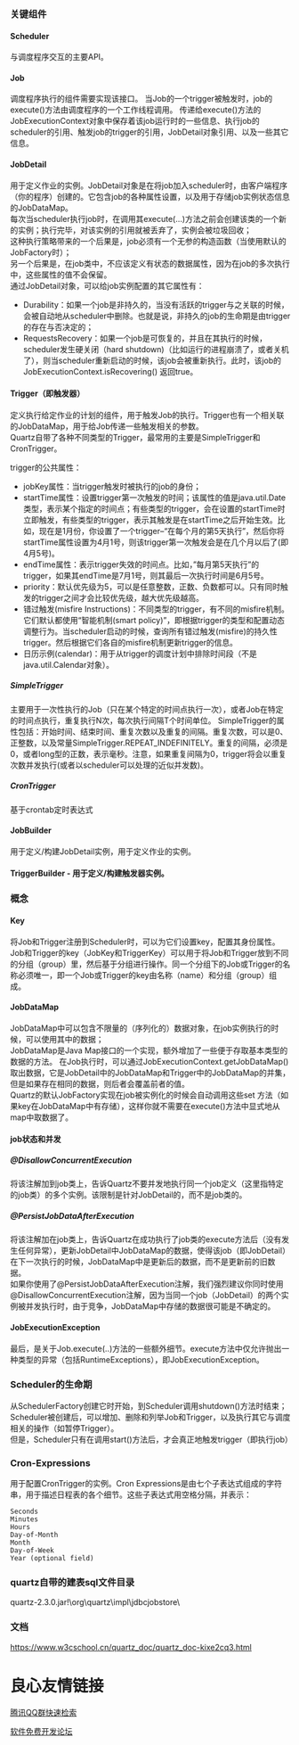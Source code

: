 ### 关键组件
#### Scheduler
与调度程序交互的主要API。

#### Job
调度程序执行的组件需要实现该接口。
当Job的一个trigger被触发时，job的execute()方法由调度程序的一个工作线程调用。
传递给execute()方法的JobExecutionContext对象中保存着该job运行时的一些信息、执行job的scheduler的引用、触发job的trigger的引用，JobDetail对象引用、以及一些其它信息。

#### JobDetail
用于定义作业的实例。JobDetail对象是在将job加入scheduler时，由客户端程序（你的程序）创建的。它包含job的各种属性设置，以及用于存储job实例状态信息的JobDataMap。\
每次当scheduler执行job时，在调用其execute(…)方法之前会创建该类的一个新的实例；执行完毕，对该实例的引用就被丢弃了，实例会被垃圾回收；\
这种执行策略带来的一个后果是，job必须有一个无参的构造函数（当使用默认的JobFactory时）；\
另一个后果是，在job类中，不应该定义有状态的数据属性，因为在job的多次执行中，这些属性的值不会保留。\
通过JobDetail对象，可以给job实例配置的其它属性有：
- Durability：如果一个job是非持久的，当没有活跃的trigger与之关联的时候，会被自动地从scheduler中删除。也就是说，非持久的job的生命期是由trigger的存在与否决定的；
- RequestsRecovery：如果一个job是可恢复的，并且在其执行的时候，scheduler发生硬关闭（hard shutdown)（比如运行的进程崩溃了，或者关机了），则当scheduler重新启动的时候，该job会被重新执行。此时，该job的JobExecutionContext.isRecovering() 返回true。

#### Trigger（即触发器）
定义执行给定作业的计划的组件，用于触发Job的执行。Trigger也有一个相关联的JobDataMap，用于给Job传递一些触发相关的参数。\
Quartz自带了各种不同类型的Trigger，最常用的主要是SimpleTrigger和CronTrigger。

trigger的公共属性：
- jobKey属性：当trigger触发时被执行的job的身份；
- startTime属性：设置trigger第一次触发的时间；该属性的值是java.util.Date类型，表示某个指定的时间点；有些类型的trigger，会在设置的startTime时立即触发，有些类型的trigger，表示其触发是在startTime之后开始生效。比如，现在是1月份，你设置了一个trigger–“在每个月的第5天执行”，然后你将startTime属性设置为4月1号，则该trigger第一次触发会是在几个月以后了(即4月5号)。
- endTime属性：表示trigger失效的时间点。比如，”每月第5天执行”的trigger，如果其endTime是7月1号，则其最后一次执行时间是6月5号。
- priority：默认优先级为5，可以是任意整数，正数、负数都可以。只有同时触发的trigger之间才会比较优先级，越大优先级越高。
- 错过触发(misfire Instructions)：不同类型的trigger，有不同的misfire机制。它们默认都使用“智能机制(smart policy)”，即根据trigger的类型和配置动态调整行为。当scheduler启动的时候，查询所有错过触发(misfire)的持久性trigger。然后根据它们各自的misfire机制更新trigger的信息。
- 日历示例(calendar)：用于从trigger的调度计划中排除时间段（不是java.util.Calendar对象）。
##### SimpleTrigger
主要用于一次性执行的Job（只在某个特定的时间点执行一次），或者Job在特定的时间点执行，重复执行N次，每次执行间隔T个时间单位。
SimpleTrigger的属性包括：开始时间、结束时间、重复次数以及重复的间隔。重复次数，可以是0、正整数，以及常量SimpleTrigger.REPEAT_INDEFINITELY。重复的间隔，必须是0，或者long型的正数，表示毫秒。注意，如果重复间隔为0，trigger将会以重复次数并发执行(或者以scheduler可以处理的近似并发数)。
##### CronTrigger
基于crontab定时表达式

#### JobBuilder
用于定义/构建JobDetail实例，用于定义作业的实例。

#### TriggerBuilder - 用于定义/构建触发器实例。


### 概念
#### Key
将Job和Trigger注册到Scheduler时，可以为它们设置key，配置其身份属性。
Job和Trigger的key（JobKey和TriggerKey）可以用于将Job和Trigger放到不同的分组（group）里，然后基于分组进行操作。同一个分组下的Job或Trigger的名称必须唯一，即一个Job或Trigger的key由名称（name）和分组（group）组成。
#### JobDataMap
JobDataMap中可以包含不限量的（序列化的）数据对象，在job实例执行的时候，可以使用其中的数据；\
JobDataMap是Java Map接口的一个实现，额外增加了一些便于存取基本类型的数据的方法。
在Job执行时，可以通过JobExecutionContext.getJobDataMap()取出数据，它是JobDetail中的JobDataMap和Trigger中的JobDataMap的并集，但是如果存在相同的数据，则后者会覆盖前者的值。\
Quartz的默认JobFactory实现在job被实例化的时候会自动调用这些set 方法（如果key在JobDataMap中有存储），这样你就不需要在execute()方法中显式地从map中取数据了。
#### job状态和并发
##### @DisallowConcurrentExecution
将该注解加到job类上，告诉Quartz不要并发地执行同一个job定义（这里指特定的job类）的多个实例。该限制是针对JobDetail的，而不是job类的。
##### @PersistJobDataAfterExecution
将该注解加在job类上，告诉Quartz在成功执行了job类的execute方法后（没有发生任何异常），更新JobDetail中JobDataMap的数据，使得该job（即JobDetail）在下一次执行的时候，JobDataMap中是更新后的数据，而不是更新前的旧数据。\
如果你使用了@PersistJobDataAfterExecution注解，我们强烈建议你同时使用@DisallowConcurrentExecution注解，因为当同一个job（JobDetail）的两个实例被并发执行时，由于竞争，JobDataMap中存储的数据很可能是不确定的。
#### JobExecutionException
最后，是关于Job.execute(..)方法的一些额外细节。execute方法中仅允许抛出一种类型的异常（包括RuntimeExceptions），即JobExecutionException。


### Scheduler的生命期
从SchedulerFactory创建它时开始，到Scheduler调用shutdown()方法时结束；Scheduler被创建后，可以增加、删除和列举Job和Trigger，以及执行其它与调度相关的操作（如暂停Trigger）。\
但是，Scheduler只有在调用start()方法后，才会真正地触发trigger（即执行job）


### Cron-Expressions
用于配置CronTrigger的实例。Cron Expressions是由七个子表达式组成的字符串，用于描述日程表的各个细节。这些子表达式用空格分隔，并表示：
    
    Seconds
    Minutes
    Hours
    Day-of-Month
    Month
    Day-of-Week
    Year (optional field)


### quartz自带的建表sql文件目录
quartz-2.3.0.jar!\org\quartz\impl\jdbcjobstore\

### 文档
https://www.w3cschool.cn/quartz_doc/quartz_doc-kixe2cq3.html

 # 良心友情链接

[腾讯QQ群快速检索](http://u.720life.cn/s/8cf73f7c)

[软件免费开发论坛](http://u.720life.cn/s/bbb01dc0)